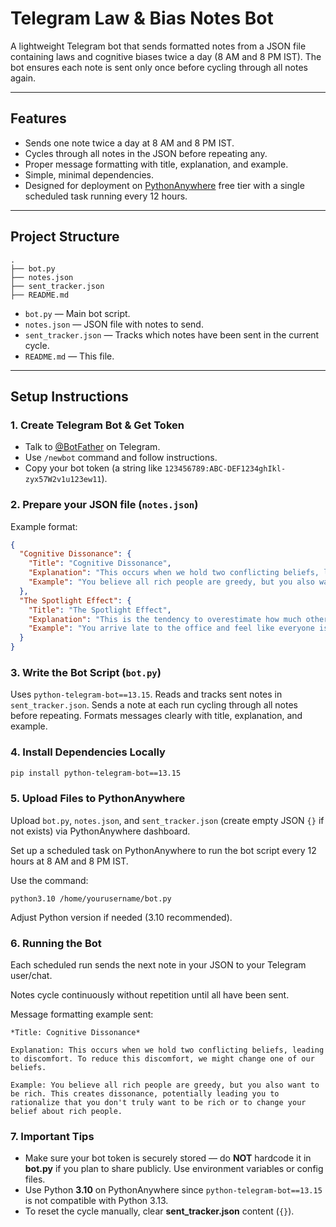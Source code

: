 # Telegram Law & Bias Notes Bot

A lightweight Telegram bot that sends formatted notes from a JSON file containing laws and cognitive biases twice a day (8 AM and 8 PM IST).
The bot ensures each note is sent only once before cycling through all notes again.

---

## Features

-   Sends one note twice a day at 8 AM and 8 PM IST.
-   Cycles through all notes in the JSON before repeating any.
-   Proper message formatting with title, explanation, and example.
-   Simple, minimal dependencies.
-   Designed for deployment on [PythonAnywhere](https://www.pythonanywhere.com/) free tier with a single scheduled task running every 12 hours.

---

## Project Structure

```
.
├── bot.py
├── notes.json
├── sent_tracker.json
├── README.md
```

-   `bot.py` — Main bot script.
-   `notes.json` — JSON file with notes to send.
-   `sent_tracker.json` — Tracks which notes have been sent in the current cycle.
-   `README.md` — This file.

---

## Setup Instructions

### 1. Create Telegram Bot & Get Token

-   Talk to [@BotFather](https://t.me/BotFather) on Telegram.
-   Use `/newbot` command and follow instructions.
-   Copy your bot token (a string like `123456789:ABC-DEF1234ghIkl-zyx57W2v1u123ew11`).

### 2. Prepare your JSON file (`notes.json`)

Example format:

```json
{
  "Cognitive Dissonance": {
    "Title": "Cognitive Dissonance",
    "Explanation": "This occurs when we hold two conflicting beliefs, leading to discomfort. To reduce this discomfort, we might change one of our beliefs.",
    "Example": "You believe all rich people are greedy, but you also want to be rich. This creates dissonance, potentially leading you to rationalize that you don't truly want to be rich or to change your belief about rich people."
  },
  "The Spotlight Effect": {
    "Title": "The Spotlight Effect",
    "Explanation": "This is the tendency to overestimate how much other people are noticing our appearance, actions, or mistakes.",
    "Example": "You arrive late to the office and feel like everyone is judging you, even though they are likely focused on their own tasks."
  }
}
```

### 3. Write the Bot Script (`bot.py`)

Uses `python-telegram-bot==13.15`.
Reads and tracks sent notes in `sent_tracker.json`.
Sends a note at each run cycling through all notes before repeating.
Formats messages clearly with title, explanation, and example.

### 4. Install Dependencies Locally

```bash
pip install python-telegram-bot==13.15
```

### 5. Upload Files to PythonAnywhere

Upload `bot.py`, `notes.json`, and `sent_tracker.json` (create empty JSON `{}` if not exists) via PythonAnywhere dashboard.

Set up a scheduled task on PythonAnywhere to run the bot script every 12 hours at 8 AM and 8 PM IST.

Use the command:

```arduino
python3.10 /home/yourusername/bot.py
```

Adjust Python version if needed (3.10 recommended).

### 6. Running the Bot

Each scheduled run sends the next note in your JSON to your Telegram user/chat.

Notes cycle continuously without repetition until all have been sent.

Message formatting example sent:

```vbnet
*Title: Cognitive Dissonance*

Explanation: This occurs when we hold two conflicting beliefs, leading to discomfort. To reduce this discomfort, we might change one of our beliefs.

Example: You believe all rich people are greedy, but you also want to be rich. This creates dissonance, potentially leading you to rationalize that you don't truly want to be rich or to change your belief about rich people.
```

### 7. Important Tips

-   Make sure your bot token is securely stored — do **NOT** hardcode it in **bot.py** if you plan to share publicly. Use environment variables or config files.
-   Use Python **3.10** on PythonAnywhere since `python-telegram-bot==13.15` is not compatible with Python 3.13.
-   To reset the cycle manually, clear **sent_tracker.json** content (`{}`).
